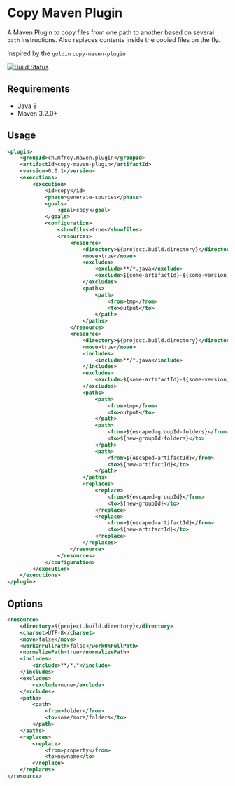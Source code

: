 
Copy Maven Plugin
=================

A Maven Plugin to copy files from one path to another based on several `path` instructions.
Also replaces contents inside the copied files on the fly.

Inspired by the `goldin` `copy-maven-plugin` 

[![Build Status](https://travis-ci.org/Antibrumm/copy-maven-plugin.png)](https://travis-ci.org/Antibrumm/copy-maven-plugin)

Requirements
------------

 - Java 8
 - Maven 3.2.0+

Usage
-----

```xml
<plugin>
    <groupId>ch.mfrey.maven.plugin</groupId>
    <artifactId>copy-maven-plugin</artifactId>
    <version>0.0.1</version>
    <executions>
        <execution>
            <id>copy</id>
			<phase>generate-sources</phase>
			<goals>
				<goal>copy</goal>
			</goals>
			<configuration>
				<showfiles>true</showfiles>
				<resources>
					<resource>
						<directory>${project.build.directory}</directory>
						<move>true</move>
						<excludes>
							<exclude>**/*.java</exclude>
							<exclude>${some-artifactId}-${some-version}/src/**</exclude>
						</excludes>
						<paths>
							<path>
								<from>tmp</from>
								<to>output</to>
							</path>
						</paths>
					</resource>
					<resource>
						<directory>${project.build.directory}</directory>
						<move>true</move>
						<includes>
							<include>**/*.java</include>
						</includes>
						<excludes>
							<exclude>${some-artifactId}-${some-version}/src/**</exclude>
						</excludes>
						<paths>
							<path>
								<from>tmp</from>
								<to>output</to>
							</path>
							<path>
								<from>${escaped-groupId-folders}</from>
								<to>${new-groupId-folders}</to>
							</path>
							<path>
								<from>${escaped-artifactId}</from>
								<to>${new-artifactId}</to>
							</path>
						</paths>
						<replaces>
							<replace>
								<from>${escaped-groupId}</from>
								<to>${new-groupId}</to>
							</replace>
							<replace>
								<from>${escaped-artifactId}</from>
								<to>${new-artifactId}</to>
							</replace>
						</replaces>
					</resource>
				</resources>
			</configuration>
		</execution>
	</executions>
</plugin>
```

Options
-------
```xml
<resource>
	<directory>${project.build.directory}</directory>
	<charset>UTF-8</charset>
	<move>false</move>
	<workOnFullPath>false</workOnFullPath>
	<normalizePath>true</normalizePath>
	<includes>
		<include>**/*.*</include>
	</includes>
	<excludes>
		<exclude>none</exclude>
	</excludes>
	<paths>
		<path>
			<from>folder</from>
			<to>some/more/folders</to>
		</path>
	</paths>
	<replaces>
		<replace>
			<from>property</from>
			<to>newname</to>
		</replace>
	</replaces>						
</resource>
```
